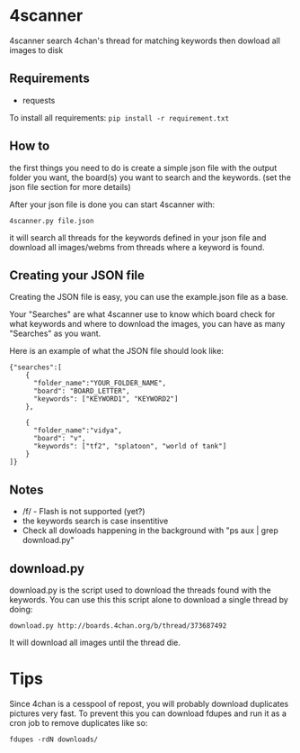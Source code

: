 # 4scanner

4scanner search 4chan's thread for matching keywords then dowload all images
to disk

## Requirements
- requests

To install all requirements: ``` pip install -r requirement.txt ```

## How to

the first things you need to do is create a simple json file with the output
folder you want, the board(s) you want to search and the keywords.
(set the json file section for more details)

After your json file is done you can start 4scanner with:

``` 4scanner.py file.json ```

it will search all threads for the keywords defined in your json file and
download all images/webms from threads where a keyword is found.

## Creating your JSON file

Creating the JSON file is easy, you can use the example.json file as a base.

Your "Searches" are what 4scanner use to know which board check for what keywords and where to download the images, you can have as many "Searches" as you want.

Here is an example of what the JSON file should look like:
```
{"searches":[
    {
      "folder_name":"YOUR_FOLDER_NAME",
      "board": "BOARD_LETTER",
      "keywords": ["KEYWORD1", "KEYWORD2"]
    },

    {
      "folder_name":"vidya",
      "board": "v",
      "keywords": ["tf2", "splatoon", "world of tank"]
    }
]}
```

## Notes

- /f/ - Flash is not supported (yet?)
- the keywords search is case insentitive
- Check all dowloads happening in the background with "ps aux | grep download.py"

## download.py

download.py is the script used to download the threads found with the keywords.
You can use this this script alone to download a single thread by doing:

``` download.py http://boards.4chan.org/b/thread/373687492 ```

It will download all images until the thread die.

# Tips

Since 4chan is a cesspool of repost, you will probably download duplicates pictures
very fast. To prevent this you can download fdupes and run it as a cron job to remove duplicates like so:

```fdupes -rdN downloads/```
